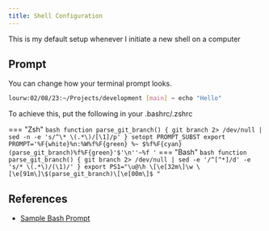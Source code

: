```yaml
---
title: Shell Configuration
---
```


This is my default setup whenever I initiate a new shell on a computer

## Prompt
You can change how your terminal prompt looks. 

``` bash
lourw:02/08/23:~/Projects/development [main] ~ echo "Hello"
```

To achieve this, put the following in your .bashrc/.zshrc

=== "Zsh"
	``` bash
	function parse_git_branch() {
		git branch 2> /dev/null | sed -n -e 's/^\* \(.*\)/[\1]/p'
	}
	setopt PROMPT_SUBST
	export PROMPT='%F{white}%n:%W%f%F{green} %~ $%f%F{cyan}(parse_git_branch)%f%F{green}'$'\n''~%f '
	```
=== "Bash"
	``` bash
	function parse_git_branch() {
     		git branch 2> /dev/null | sed -e '/^[^*]/d' -e 's/* \(.*\)/(\1)/'
	}
	export PS1="\u@\h \[\e[32m\]\w \[\e[91m\]\$(parse_git_branch)\[\e[00m\]$ "
	```

## References
* [Sample Bash Prompt](https://thucnc.medium.com/how-to-show-current-git-branch-with-colors-in-bash-prompt-380d05a24745)
